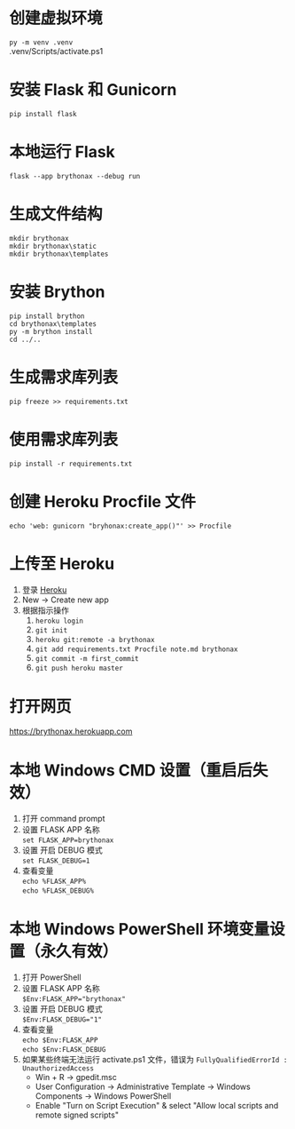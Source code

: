 # 创建虚拟环境
`py -m venv .venv`  
.venv/Scripts/activate.ps1

# 安装 Flask 和 Gunicorn
`pip install flask`
# 本地运行 Flask
`flask --app brythonax --debug run`

# 生成文件结构
`mkdir brythonax`  
`mkdir brythonax\static`  
`mkdir brythonax\templates`  

# 安装 Brython
`pip install brython`  
`cd brythonax\templates`  
`py -m brython install`  
`cd ../..`

# 生成需求库列表
`pip freeze >> requirements.txt`
# 使用需求库列表
`pip install -r requirements.txt`

# 创建 Heroku Procfile 文件
`echo 'web: gunicorn "bryhonax:create_app()"' >> Procfile`

# 上传至 Heroku
1. 登录 [Heroku](https://id.heroku.com/login)
2. New -> Create new app
3. 根据指示操作  
   1. `heroku login`  
   2. `git init`  
   3. `heroku git:remote -a brythonax`  
   4. `git add requirements.txt Procfile note.md brythonax`  
   5. `git commit -m first_commit`  
   6. `git push heroku master`

# 打开网页
https://brythonax.herokuapp.com

# 本地 Windows CMD 设置（重启后失效）
1. 打开 command prompt
2. 设置 FLASK APP 名称  
   `set FLASK_APP=brythonax`
3. 设置 开启 DEBUG 模式  
   `set FLASK_DEBUG=1`
4. 查看变量  
   `echo %FLASK_APP%`  
   `echo %FLASK_DEBUG%`

# 本地 Windows PowerShell 环境变量设置（永久有效）
1. 打开 PowerShell
2. 设置 FLASK APP 名称  
   `$Env:FLASK_APP="brythonax"`
3. 设置 开启 DEBUG 模式  
   `$Env:FLASK_DEBUG="1"`
4. 查看变量  
   `echo $Env:FLASK_APP`  
   `echo $Env:FLASK_DEBUG`
5. 如果某些终端无法运行 activate.ps1 文件，错误为 `FullyQualifiedErrorId : UnauthorizedAccess`
   * Win + R -> gpedit.msc
   * User Configuration -> Administrative Template -> Windows Components -> Windows PowerShell
   * Enable "Turn on Script Execution" & select "Allow local scripts and remote signed scripts"
